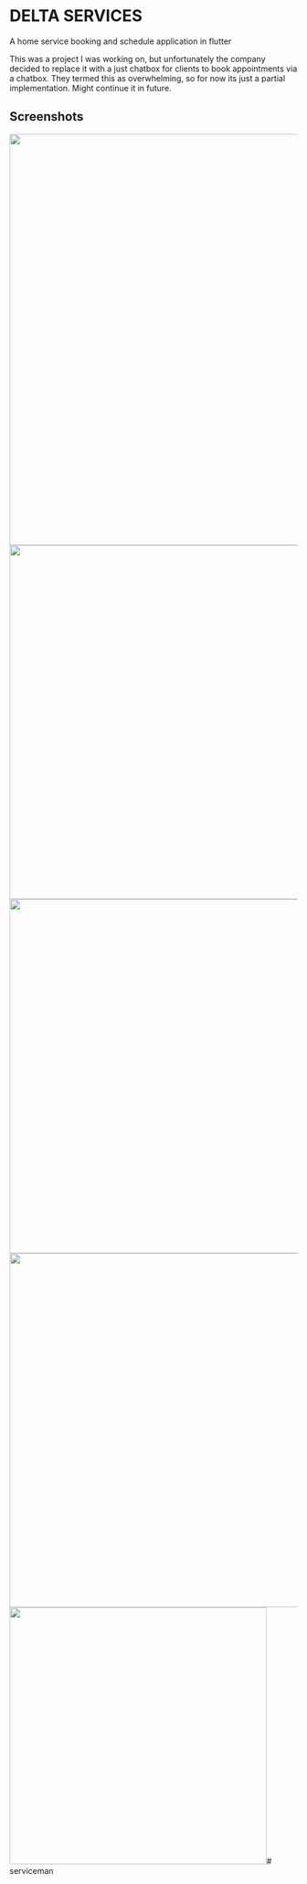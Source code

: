 # DELTA SERVICES

A home service booking and schedule application in flutter

This was a project I was working on, but unfortunately the company decided to replace it with a just chatbox for clients to book appointments via a chatbox. They termed this as overwhelming, so for now its just a partial implementation. Might continue it in future.

## Screenshots
<img src="screenshot/img01.png" width=720em/>
<img src="screenshot/img02.png" width=620em/>
<img src="screenshot/img03.png" width=620em/>
<img src="screenshot/img04.png" width=620em/>
<img src="screenshot/img05.png" width=450em/># serviceman
